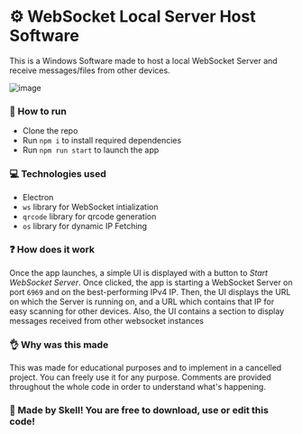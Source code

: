 # ⚙ WebSocket Local Server Host Software
This is a Windows Software made to host a local WebSocket Server and receive messages/files from other devices.   

![image](https://github.com/user-attachments/assets/819051b7-797b-421c-b177-c1acd89a4c98)


### 📜 How to run
- Clone the repo
- Run `npm i` to install required dependencies
- Run `npm run start` to launch the app

### 💻 Technologies used
- Electron
- `ws` library for WebSocket intialization
- `qrcode` library for qrcode generation
- `os` library for dynamic IP Fetching

### ❓ How does it work
Once the app launches, a simple UI is displayed with a button to *Start WebSocket Server*. Once clicked, the app is starting a WebSocket Server on port `6969` and on the best-performing IPv4 IP. Then, the UI displays the URL on which the Server is running on, and a URL which contains that IP for easy scanning for other devices. Also, the UI contains a section to display messages received from other websocket instances

### 👌 Why was this made
This was made for educational purposes and to implement in a cancelled project. You can freely use it for any purpose. Comments are provided throughout the whole code in order to understand what's happening.

### 🧡 Made by Skell! You are free to download, use or edit this code!
###
